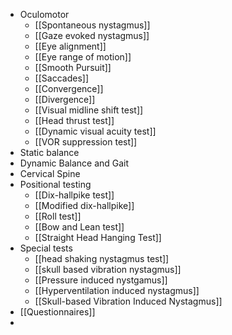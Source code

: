- Oculomotor
	- [[Spontaneous nystagmus]]
	- [[Gaze evoked nystagmus]]
	- [[Eye alignment]]
	- [[Eye range of motion]]
	- [[Smooth Pursuit]]
	- [[Saccades]]
	- [[Convergence]]
	- [[Divergence]]
	- [[Visual midline shift test]]
	- [[Head thrust test]]
	- [[Dynamic visual acuity test]]
	- [[VOR suppression test]]
- Static balance
- Dynamic Balance and Gait
- Cervical Spine
- Positional testing
	- [[Dix-hallpike test]]
	- [[Modified dix-hallpike]]
	- [[Roll test]]
	- [[Bow and Lean test]]
	- [[Straight Head Hanging Test]]
- Special tests
	- [[head shaking nystagmus test]]
	- [[skull based vibration nystagmus]]
	- [[Pressure induced nystgamus]]
	- [[Hyperventilation induced nystagmus]]
	- [[Skull-based Vibration Induced Nystagmus]]
- [[Questionnaires]]
-